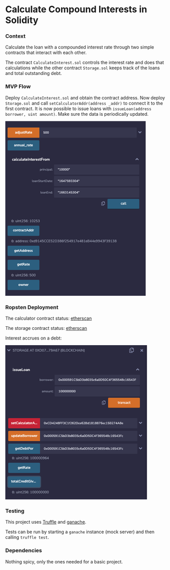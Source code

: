 # Calculate Compound Interests in Solidity

### Context
Calculate the loan with a compounded interest rate through two simple contracts that interact with each other.

The contract `CalculateInterest.sol` controls the interest rate and does that calculations while the other contract `Storage.sol` keeps track of the loans and total outstanding debt.

### MVP Flow

Deploy `CalculateInterest.sol` and obtain the contract address. Now deploy `Storage.sol` and call `setCalculatorAddr(address _addr)` to connect it to the first contract. It is now possible to issue loans with `issueLoan(address borrower, uint amount)`. Make sure the data is periodically updated.

<img src="assets/calculateLoanContract.png">

### Ropsten Deployment

The calculator contract status: [etherscan](https://ropsten.etherscan.io/address/0x1b81879db985e84229e1660f408ab0c612ef733d)

The storage contract status: [etherscan](https://ropsten.etherscan.io/address/0xf1cb60c75082ead3223b99fedee7402f9d54f00b)

Interest accrues on a debt:

<img src="assets/accruedInterest.png">

### Testing

This project uses [Truffle](https://trufflesuite.com/) and [ganache](https://github.com/trufflesuite/ganache/).

Tests can be run by starting a `ganache` instance (mock server) and then calling `truffle test`.

### Dependencies

Nothing spicy, only the ones needed for a basic project.
